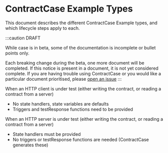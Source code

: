 # ContractCase Example Types

This document describes the different ContractCase Example types, and which lifecycle steps apply to each.

:::caution DRAFT

While case is in beta, some of the documentation is incomplete or bullet points only. 

Each breaking change during the beta, one more document will be completed. If this notice is present in a document, it is not yet considered complete. If you are having trouble using ContractCase or you would like a particular document prioritised, please [open an issue](https://github.com/case-contract-testing/case/issues/new)
:::

When an HTTP client is under test (either writing the contract, or reading a contract from a server)

- No state handlers, state variables are defaults
- Triggers and testResponse functions need to be provided

When an HTTP server is under test (either writing the contract, or reading a contract from a server)

- State handlers must be provided
- No triggers or testResponse functions are needed (ContractCase generates these)
